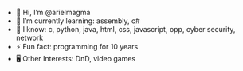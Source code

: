 - 👋 Hi, I’m @arielmagma
- 🌱 I’m currently learning: assembly, c#
- 📖 I know: c, python, java, html, css, javascript, opp, cyber security, network
- ⚡ Fun fact: programming for 10 years
- 🖥️ Other Interests: DnD, video games
<!---
arielmagma/arielmagma is a ✨ special ✨ repository because its `README.md` (this file) appears on your GitHub profile.
You can click the Preview link to take a look at your changes.
--->

